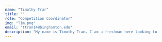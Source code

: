 ```yaml
---
name: "Timothy Tran"
title: ""
role: "Competition Coordinator"
img: "Tim.png"
email: "ttran14@binghamton.edu"
description: "My name is Timothy Tran. I am a freshman here looking to study mechanical engineering. Some hobbies I like to do are guitar and cooking!"
---
```

